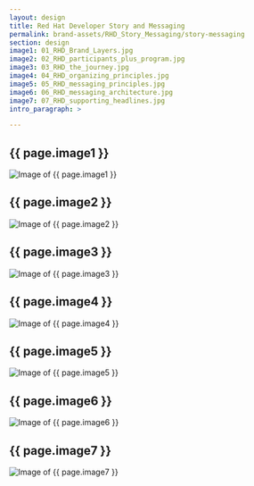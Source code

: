 ```yaml
---
layout: design
title: Red Hat Developer Story and Messaging
permalink: brand-assets/RHD_Story_Messaging/story-messaging
section: design
image1: 01_RHD_Brand_Layers.jpg
image2: 02_RHD_participants_plus_program.jpg
image3: 03_RHD_the_journey.jpg
image4: 04_RHD_organizing_principles.jpg
image5: 05_RHD_messaging_principles.jpg
image6: 06_RHD_messaging_architecture.jpg
image7: 07_RHD_supporting_headlines.jpg
intro_paragraph: >

---
```


## {{ page.image1 }}
  <img src="{{ page.image1 }}" alt="Image of {{ page.image1 }}">

## {{ page.image2 }}
  <img src="{{ page.image2 }}" alt="Image of {{ page.image2 }}">

## {{ page.image3 }}
  <img src="{{ page.image3 }}" alt="Image of {{ page.image3 }}">

## {{ page.image4 }}
  <img src="{{ page.image4 }}" alt="Image of {{ page.image4 }}">

## {{ page.image5 }}
  <img src="{{ page.image5 }}" alt="Image of {{ page.image5 }}">

## {{ page.image6 }}
  <img src="{{ page.image6 }}" alt="Image of {{ page.image6 }}">

## {{ page.image7 }}
  <img src="{{ page.image7 }}" alt="Image of {{ page.image7 }}">
